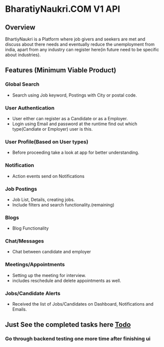# BharatiyNaukri.COM V1 API

## Overview

BhartiyNaukri is a Platform where job givers and seekers are met and discuss about there needs and eventually reduce the unemployment from india, apart from any industry can register here(in future need to be specific about industries).

## Features (Minimum Viable Product)

### Global Search

- Search using Job keyword, Postings with City or postal code.

### User Authentication

- User either can register as a Candidate or as a Employer.
- Login using Email and password at the runtime find out which type(Candiate or Employer) user is this.

### User Profile(Based on User types)

- Before proceeding take a look at app for better understanding.

### Notification

- Action events send on Notifications

### Job Postings

- Job List, Details, creating jobs.
- Include filters and search functionality.(remaining)

### Blogs

- Blog Functionality

### Chat/Messages

- Chat between candidate and employer

### Meetings/Appointments

- Setting up the meeting for interview.
- includes reschedule and delete appointments as well.

### Jobs/Candidate Alerts

- Received the list of Jobs/Candidates on Dashboard, Notifications and Emails.

## Just See the completed tasks here [Todo](TODO.md)

### Go through backend testing one more time after finishing ui
